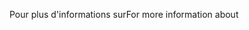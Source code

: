 <span data-ttu-id="e07e4-101">Pour plus d'informations sur</span><span class="sxs-lookup"><span data-stu-id="e07e4-101">For more information about</span></span>
